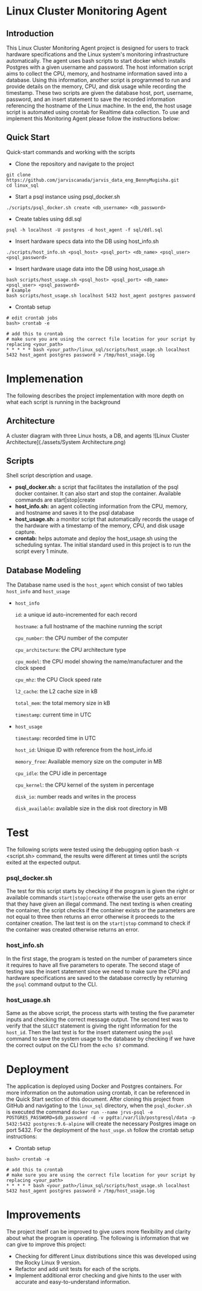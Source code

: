 # Linux Cluster Monitoring Agent

## Introduction
This Linux Cluster Monitoring Agent project is designed for users to track hardware specifications and the Linux system's monitoring infrastructure automatically. The agent uses bash scripts to start docker which installs Postgres with a given username and password. The host information script aims to collect the CPU, memory, and hostname information saved into a database. Using this information, another script is programmed to run and provide details on the memory, CPU, and disk usage while recording the timestamp. These two scripts are given the database host, port, username, password, and an insert statement to save the recorded information referencing the hostname of the Linux machine. In the end, the host usage script is automated using crontab for Realtime data collection. To use and implement this Monitoring Agent please follow the instructions below:

## Quick Start
Quick-start commands and working with the scripts
- Clone the repository and navigate to the project
```
git clone https://github.com/jarviscanada/jarvis_data_eng_BennyMugisha.git
cd linux_sql
```
- Start a psql instance using psql_docker.sh
```
./scripts/psql_docker.sh create <db_username> <db_password>
```
- Create tables using ddl.sql
```
psql -h localhost -U postgres -d host_agent -f sql/ddl.sql
```
- Insert hardware specs data into the DB using host_info.sh
```
./scripts/host_info.sh <psql_host> <psql_port> <db_name> <psql_user> <psql_password>
```
- Insert hardware usage data into the DB using host_usage.sh
```
bash scripts/host_usage.sh <psql_host> <psql_port> <db_name> <psql_user> <psql_password>
# Example
bash scripts/host_usage.sh localhost 5432 host_agent postgres password
```
- Crontab setup
```
# edit crontab jobs
bash> crontab -e

# add this to crontab
# make sure you are using the correct file location for your script by replacing <your_path>
* * * * * bash <your_path>/linux_sql/scripts/host_usage.sh localhost 5432 host_agent postgres password > /tmp/host_usage.log
```

# Implemenation
The following describes the project implementation with more depth on what each script is running in the background
## Architecture
A cluster diagram with three Linux hosts, a DB, and agents
![Linux Cluster Architecture](./assets/System Architecture.png)
## Scripts
Shell script description and usage.
- __psql_docker.sh:__ a script that facilitates the installation of the psql docker container. It can also start and stop the container. Available commands are start|stop|create
- __host_info.sh:__ an agent collecting information from the CPU, memory, and hostname and saves it to the psql database
- __host_usage.sh:__ a monitor script that automatically records the usage of the hardware with a timestamp of the memory, CPU, and disk usage capture.
- __crontab:__ helps automate and deploy the host_usage.sh using the scheduling syntax. The initial standard used in this project is to run the script every 1 minute.

## Database Modeling
The Database name used is the `host_agent` which consist of two tables `host_info` and `host_usage`
- `host_info`

  `id`: a unique id auto-incremented for each record

  `hostname`: a full hostname of the machine running the script

  `cpu_number`: the CPU number of the computer

  `cpu_architecture`: the CPU architecture type

  `cpu_model`: the CPU model showing the name/manufacturer and the clock speed

  `cpu_mhz`: the CPU Clock speed rate

  `l2_cache`: the L2 cache size in kB

  `total_mem`: the total memory size in kB

  `timestamp`: current time in UTC


- `host_usage`

  `timestamp`: recorded time in UTC

  `host_id`: Unique ID with reference from the host_info.id

  `memory_free`: Available memory size on the computer in MB

  `cpu_idle`: the CPU idle in percentage

  `cpu_kernel`: the  CPU kernel of the system in percentage

  `disk_io`: number reads and writes in the process

  `disk_available`: available size in the disk root directory in MB


# Test
The following scripts were tested using the debugging option bash -x <script.sh> command, the results were different at times until the scripts exited at the expected output.
### psql_docker.sh
The test for this script starts by checking if the program is given the right or available commands `start|stop|create` otherwise the user gets an error that they have given an illegal command. The next texting is when creating the container, the script checks if the container exists or the parameters are not equal to three then returns an error otherwise it proceeds to the container creation. The last test is on the `start|stop` command to check if the container was created otherwise returns an error.
### host_info.sh
In the first stage, the program is tested on the number of parameters since it requires to have all five parameters to operate. The second stage of testing was the insert statement since we need to make sure the CPU and hardware specifications are saved to the database correctly by returning the `psql` command output to the CLI.
### host_usage.sh
Same as the above script, the process starts with testing the five parameter inputs and checking the correct message output. The second test was to verify that the `SELECT` statement is giving the right information for the `host_id`. Then the last test is for the insert statement using the `psql` command to save the system usage to the database by checking if we have the correct output on the CLI from the `echo $?` command.

# Deployment
The application is deployed using Docker and Postgres containers. For more information on the automation using crontab, it can be referenced in the Quick Start section of this document.
After cloning this project from GitHub and navigating to the `linux_sql` directory, when the `psql_docker.sh` is executed the command `docker run --name jrvs-psql -e POSTGRES_PASSWORD=$db_password -d -v pgdta:/var/lib/postgresql/data -p 5432:5432 postgres:9.6-alpine` will create the necessary Postgres image on port 5432. For the deployment of the `host_usge.sh` follow the crontab setup instructions:
- Crontab setup
```
bash> crontab -e

# add this to crontab
# make sure you are using the correct file location for your script by replacing <your_path>
* * * * * bash <your_path>/linux_sql/scripts/host_usage.sh localhost 5432 host_agent postgres password > /tmp/host_usage.log
```

# Improvements
The project itself can be improved to give users more flexibility and clarity about what the program is operating. The following is information that we can give to improve this project:
- Checking for different Linux distributions since this was developed using the Rocky Linux 9 version.
- Refactor and add unit tests for each of the scripts.
- Implement additional error checking and give hints to the user with accurate and easy-to-understand information.